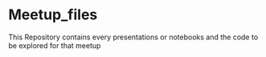 # Meetup_files
This Repository contains every presentations or notebooks and the code to be explored for that meetup
